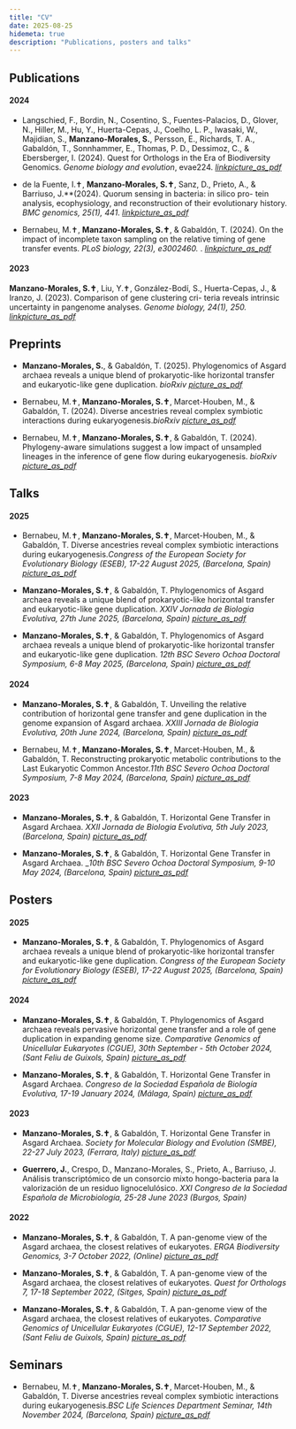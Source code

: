 ```yaml
---
title: "CV"
date: 2025-08-25
hidemeta: true
description: "Publications, posters and talks"
---
```



## Publications

#### 2024

* Langschied, F., Bordin, N., Cosentino, S., Fuentes-Palacios, D., Glover, N., Hiller, M., Hu, Y., Huerta-Cepas, J., Coelho, L. P., Iwasaki, W., Majidian, S., **Manzano-Morales, S.**, Persson, E., Richards, T. A., Gabaldón, T., Sonnhammer, E., Thomas, P. D., Dessimoz, C., & Ebersberger, I. (2024). Quest for Orthologs in the Era of Biodiversity Genomics. _Genome biology and evolution_, evae224. [<i class="material-icons">link</i>](https://doi.org/10.1093/gbe/evae224)[<i class="material-icons">picture_as_pdf</i>](https://github.com/saimanzano/saimanzano.github.io/blob/112d3d1f3bb89218719305585ced2fe981c1c0f8/static/docs/papers/QFO2024.pdf)  

* de la Fuente, I.✝, **Manzano-Morales, S.✝**, Sanz, D., Prieto, A., & Barriuso, J.**(2024). Quorum sensing in bacteria: in silico pro-
tein analysis, ecophysiology, and reconstruction of their evolutionary history. _BMC genomics, 25(1), 441_. [<i class="material-icons">link</i>](https://doi.org/10.1186/s12864-024-10355-6)[<i class="material-icons">picture_as_pdf</i>](https://github.com/saimanzano/saimanzano.github.io/blob/112d3d1f3bb89218719305585ced2fe981c1c0f8/static/docs/papers/QS24.pdf)  

* Bernabeu, M.✝, **Manzano-Morales, S.✝**, & Gabaldón, T. (2024). On the impact of incomplete taxon sampling on the relative timing of gene transfer events. _PLoS biology, 22(3), e3002460._ . [<i class="material-icons">link</i>](https://doi.org/10.1371/journal.pbio.3002460)[<i class="material-icons">picture_as_pdf</i>](https://github.com/saimanzano/saimanzano.github.io/blob/112d3d1f3bb89218719305585ced2fe981c1c0f8/static/docs/papers/GHOST24.pdf)  
 

#### 2023

**Manzano-Morales, S.✝**, Liu, Y.✝, González-Bodí, S., Huerta-Cepas, J., & Iranzo, J. (2023). Comparison of gene clustering cri-
teria reveals intrinsic uncertainty in pangenome analyses. _Genome biology, 24(1), 250._  [<i class="material-icons">link</i>](https://doi.org/10.1186/s13059-023-03089-3)[<i class="material-icons">picture_as_pdf</i>](https://github.com/saimanzano/saimanzano.github.io/blob/112d3d1f3bb89218719305585ced2fe981c1c0f8/static/docs/papers/Manzano-Morales2023.pdf)  


## Preprints


* **Manzano-Morales, S.**, & Gabaldón, T. (2025). Phylogenomics of Asgard archaea reveals a unique blend of prokaryotic-like horizontal transfer and eukaryotic-like gene duplication. _bioRxiv_ [<i class="material-icons">picture_as_pdf</i>](https://www.biorxiv.org/content/10.1101/2024.10.04.616067v1)

* Bernabeu, M.✝, **Manzano-Morales, S.✝**, Marcet-Houben, M., & Gabaldón, T. (2024). Diverse ancestries reveal complex symbiotic interactions during eukaryogenesis._bioRxiv_ [<i class="material-icons">picture_as_pdf</i>](https://www.biorxiv.org/content/10.1101/2024.10.14.618062v2)

* Bernabeu, M.✝, **Manzano-Morales, S.✝**, & Gabaldón, T. (2024). Phylogeny-aware simulations suggest a low impact of unsampled lineages in the inference of gene flow during eukaryogenesis. _bioRxiv_ [<i class="material-icons">picture_as_pdf</i>](https://www.biorxiv.org/content/10.1101/2024.10.04.616067v1)



## Talks

#### 2025

* Bernabeu, M.✝, **Manzano-Morales, S.✝**, Marcet-Houben, M., & Gabaldón, T. Diverse ancestries reveal complex symbiotic interactions during eukaryogenesis._Congress of the European Society for Evolutionary Biology (ESEB), 17-22 August 2025, (Barcelona, Spain)_ [<i class="material-icons">picture_as_pdf</i>](https://github.com/saimanzano/saimanzano.github.io/blob/112d3d1f3bb89218719305585ced2fe981c1c0f8/static/docs/talks/2025/ESEB2025.pdf)

* **Manzano-Morales, S.✝**,  & Gabaldón, T. Phylogenomics of Asgard archaea reveals a unique blend of prokaryotic-like horizontal transfer and eukaryotic-like gene duplication. _XXIV Jornada de Biologia Evolutiva, 27th June 2025, (Barcelona, Spain)_ [<i class="material-icons">picture_as_pdf</i>](https://github.com/saimanzano/saimanzano.github.io/blob/112d3d1f3bb89218719305585ced2fe981c1c0f8/static/docs/talks/2025/JBE2025.pdf)

* **Manzano-Morales, S.✝**,  & Gabaldón, T. Phylogenomics of Asgard archaea reveals a unique blend of prokaryotic-like horizontal transfer and eukaryotic-like gene duplication. _12th BSC Severo Ochoa Doctoral Symposium, 6-8 May 2025, (Barcelona, Spain)_ [<i class="material-icons">picture_as_pdf</i>](https://github.com/saimanzano/saimanzano.github.io/blob/112d3d1f3bb89218719305585ced2fe981c1c0f8/static/docs/talks/2025/DS2025.pdf)

#### 2024

* **Manzano-Morales, S.✝**,  & Gabaldón, T. Unveiling the relative contribution of horizontal gene transfer and gene duplication in the genome expansion of Asgard archaea. _XXIII Jornada de Biologia Evolutiva, 20th June 2024, (Barcelona, Spain)_ [<i class="material-icons">picture_as_pdf</i>](https://github.com/saimanzano/saimanzano.github.io/blob/112d3d1f3bb89218719305585ced2fe981c1c0f8/static/docs/talks/2024/JBE2024.pdf)

* Bernabeu, M.✝, **Manzano-Morales, S.✝**, Marcet-Houben, M., & Gabaldón, T. Reconstructing prokaryotic metabolic contributions to the Last Eukaryotic Common Ancestor._11th BSC Severo Ochoa Doctoral Symposium, 7-8 May 2024, (Barcelona, Spain)_ [<i class="material-icons">picture_as_pdf</i>](https://github.com/saimanzano/saimanzano.github.io/blob/112d3d1f3bb89218719305585ced2fe981c1c0f8/static/docs/talks/2024/DS2024.pdf)

#### 2023

* **Manzano-Morales, S.✝**,  & Gabaldón, T. Horizontal Gene Transfer in Asgard Archaea. _XXII Jornada de Biologia Evolutiva, 5th July 2023, (Barcelona, Spain)_ [<i class="material-icons">picture_as_pdf</i>](https://github.com/saimanzano/saimanzano.github.io/blob/112d3d1f3bb89218719305585ced2fe981c1c0f8/static/docs/talks/2024/JBE2023.pdf)

* **Manzano-Morales, S.✝**,  & Gabaldón, T. Horizontal Gene Transfer in Asgard Archaea. __10th BSC Severo Ochoa Doctoral Symposium, 9-10 May 2024, (Barcelona, Spain)_ [<i class="material-icons">picture_as_pdf</i>](https://github.com/saimanzano/saimanzano.github.io/blob/112d3d1f3bb89218719305585ced2fe981c1c0f8/static/docs/talks/2024/DS2023.pdf)

## Posters

#### 2025

* **Manzano-Morales, S.✝**,  & Gabaldón, T. Phylogenomics of Asgard archaea reveals a unique blend of prokaryotic-like horizontal transfer and eukaryotic-like gene duplication. _Congress of the European Society for Evolutionary Biology (ESEB), 17-22 August 2025, (Barcelona, Spain)_ [<i class="material-icons">picture_as_pdf</i>](https://github.com/saimanzano/saimanzano.github.io/blob/112d3d1f3bb89218719305585ced2fe981c1c0f8/static/docs/posters/2025/ESEB2025.pdf)

#### 2024

* **Manzano-Morales, S.✝**,  & Gabaldón, T. Phylogenomics of Asgard archaea reveals pervasive horizontal gene transfer and a role of gene duplication in expanding genome size. _Comparative Genomics of Unicellular Eukaryotes (CGUE), 30th September - 5th October 2024, (Sant Feliu de Guixols, Spain)_ [<i class="material-icons">picture_as_pdf</i>](https://github.com/saimanzano/saimanzano.github.io/blob/112d3d1f3bb89218719305585ced2fe981c1c0f8/static/docs/posters/2024/CGUE2024.pdf)

* **Manzano-Morales, S.✝**,  & Gabaldón, T. Horizontal Gene Transfer in Asgard Archaea. _Congreso de la Sociedad Española de Biología Evolutiva, 17-19 January 2024, (Málaga, Spain)_ [<i class="material-icons">picture_as_pdf</i>](https://github.com/saimanzano/saimanzano.github.io/blob/112d3d1f3bb89218719305585ced2fe981c1c0f8/static/docs/posters/2024/SESBE2024.pdf)

#### 2023

* **Manzano-Morales, S.✝**,  & Gabaldón, T. Horizontal Gene Transfer in Asgard Archaea. _Society for Molecular Biology and Evolution (SMBE), 22-27 July 2023, (Ferrara, Italy)_ [<i class="material-icons">picture_as_pdf</i>](https://github.com/saimanzano/saimanzano.github.io/blob/112d3d1f3bb89218719305585ced2fe981c1c0f8/static/docs/posters/2023/SMBE2023.pdf)

* **Guerrero, J.**, Crespo, D., Manzano-Morales, S., Prieto, A., Barriuso, J. Análisis transcriptómico de un consorcio mixto hongo-bacteria para la valorización de un residuo lignocelulósico. _XXI Congreso de la Sociedad Española de Microbiología, 25-28 June 2023 (Burgos, Spain)_


#### 2022

* **Manzano-Morales, S.✝**,  & Gabaldón, T. A pan-genome view of the Asgard archaea, the closest relatives of eukaryotes. _ERGA Biodiversity Genomics, 3-7 October 2022, (Online)_ [<i class="material-icons">picture_as_pdf</i>](https://github.com/saimanzano/saimanzano.github.io/blob/112d3d1f3bb89218719305585ced2fe981c1c0f8/static/docs/posters/2022/CGUE2022.pdf)

* **Manzano-Morales, S.✝**,  & Gabaldón, T. A pan-genome view of the Asgard archaea, the closest relatives of eukaryotes. _Quest for Orthologs 7, 17-18 September 2022, (Sitges, Spain)_ [<i class="material-icons">picture_as_pdf</i>](https://github.com/saimanzano/saimanzano.github.io/blob/112d3d1f3bb89218719305585ced2fe981c1c0f8/static/docs/posters/2022/CGUE2022.pdf)

* **Manzano-Morales, S.✝**,  & Gabaldón, T. A pan-genome view of the Asgard archaea, the closest relatives of eukaryotes. _Comparative Genomics of Unicellular Eukaryotes (CGUE), 12-17 September 2022, (Sant Feliu de Guixols, Spain)_ [<i class="material-icons">picture_as_pdf</i>](https://github.com/saimanzano/saimanzano.github.io/blob/112d3d1f3bb89218719305585ced2fe981c1c0f8/static/docs/posters/2022/CGUE2022.pdf)

## Seminars

* Bernabeu, M.✝, **Manzano-Morales, S.✝**, Marcet-Houben, M., & Gabaldón, T. Diverse ancestries reveal complex symbiotic interactions during eukaryogenesis._BSC Life Sciences Department Seminar, 14th November 2024, (Barcelona, Spain)_ [<i class="material-icons">picture_as_pdf</i>](https://github.com/saimanzano/saimanzano.github.io/blob/112d3d1f3bb89218719305585ced2fe981c1c0f8/static/docs/seminars/2024/DS2024.pdf)

